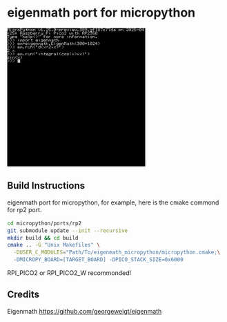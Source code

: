 # eigenmath port for micropython

![PicoCalc screenshoot](./imgs/screenshot.jpg)
## Build Instructions
eigenmath port for micropython, for example, here is the cmake commond for rp2 port.

```sh
cd micropython/ports/rp2
git submodule update --init --recursive
mkdir build && cd build
cmake .. -G "Unix Makefiles" \
  -DUSER_C_MODULES="Path/To/eigenmath_micropython/micropython.cmake;\
  -DMICROPY_BOARD=[TARGET_BOARD] -DPICO_STACK_SIZE=0x6000
```
RPI_PICO2 or RPI_PICO2_W recommonded!


## Credits
Eigenmath https://github.com/georgeweigt/eigenmath